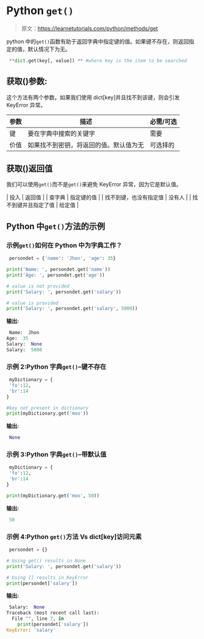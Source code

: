 # Python `get()`

> 原文：<https://learnetutorials.com/python/methods/get>

python 中的`get()`函数有助于返回字典中指定键的值。如果键不存在，则返回指定的值，默认情况下为无。

```py
 **dict.get(key[, value]) ** #where key is the item to be searched 

```

## 获取()参数:

这个方法有两个参数。如果我们使用 dict[key]并且找不到该键，则会引发 KeyError 异常。

| 参数 | 描述 | 必需/可选 |
| --- | --- | --- |
| 键 | 要在字典中搜索的关键字 | 需要 |
| 价值 | 如果找不到密钥，将返回的值。默认值为无 | 可选择的 |

## 获取()返回值

我们可以使用`get()`而不是`get()`来避免 KeyError 异常，因为它是默认值。

| 投入 | 返回值 |
| 查字典 | 指定键的值 |
| 找不到键，也没有指定值 | 没有人 |
| 找不到键并且指定了值 | 给定值 |

## Python 中`get()`方法的示例

### 示例`get()`如何在 Python 中为字典工作？

```py
 persondet = {'name': 'Jhon', 'age': 35}

print('Name: ', persondet.get('name'))
print('Age: ', persondet.get('age'))

# value is not provided
print('Salary: ', persondet.get('salary'))

# value is provided
print('Salary: ', persondet.get('salary', 5000)) 

```

**输出:**

```py
 Name:  Jhon
Age:  35
Salary:  None
Salary:  5000 
```

### 示例 2:Python 字典`get()`–键不存在

```py
 myDictionary = {
 'fo':12,
 'br':14
}

#key not present in dictionary
print(myDictionary.get('moo')) 

```

**输出:**

```py
 None 
```

### 示例 3:Python 字典`get()`–带默认值

```py
 myDictionary = {
 'fo':12,
 'br':14
}

print(myDictionary.get('moo', 50)) 

```

**输出:**

```py
 50 
```

### 示例 4:Python `get()`方法 Vs dict[key]访问元素

```py
 persondet = {}

# Using get() results in None
print('Salary: ', persondet.get('salary'))

# Using [] results in KeyError
print(persondet['salary']) 

```

**输出:**

```py
 Salary:  None
Traceback (most recent call last):
  File "", line 7, in 
    print(persondet['salary'])
KeyError: 'salary' 
```
